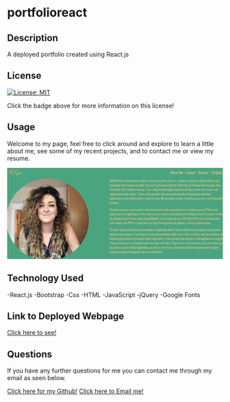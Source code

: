 # portfolioreact

## Description

A deployed portfolio created using React.js

## License

[![License: MIT](https://img.shields.io/badge/License-MIT-yellow.svg)](https://opensource.org/licenses/MIT)

Click the badge above for more information on this license!

## Usage

Welcome to my page, feel free to click around and explore to learn a little about me, see some of my recent projects, and to contact me or view my resume.

![screenshot of portfolio](./src/images/deployed-application-screenshot.png)

## Technology Used

-React.js
-Bootstrap
-Css
-HTML
-JavaScript
-jQuery
-Google Fonts



## Link to Deployed Webpage

[Click here to see!](https://msaylorphila.github.io/portfolioreact/)

## Questions

If you have any further questions for me you can contact me through my email as seen below. 

[Click here for my Github!](https://github.com/msaylorphila)
[Click here to Email me!](mailto:saylor.margaret@gmail.com)


